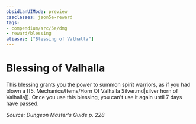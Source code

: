```yaml
---
obsidianUIMode: preview
cssclasses: json5e-reward
tags:
- compendium/src/5e/dmg
- reward/blessing
aliases: ["Blessing of Valhalla"]
---
```

# Blessing of Valhalla

This blessing grants you the power to summon spirit warriors, as if you had blown a [[5. Mechanics/Items/Horn Of Valhalla Silver.md\|silver horn of Valhalla]]. Once you use this blessing, you can't use it again until 7 days have passed.

*Source: Dungeon Master's Guide p. 228*